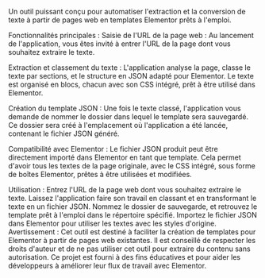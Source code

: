 Un outil puissant conçu pour automatiser l'extraction et la conversion de texte à partir de pages web en templates Elementor prêts à l'emploi.

Fonctionnalités principales :
Saisie de l'URL de la page web : Au lancement de l'application, vous êtes invité à entrer l'URL de la page dont vous souhaitez extraire le texte.

Extraction et classement du texte : L'application analyse la page, classe le texte par sections, et le structure en JSON adapté pour Elementor. Le texte est organisé en blocs, chacun avec son CSS intégré, prêt à être utilisé dans Elementor.

Création du template JSON : Une fois le texte classé, l'application vous demande de nommer le dossier dans lequel le template sera sauvegardé. Ce dossier sera créé à l'emplacement où l'application a été lancée, contenant le fichier JSON généré.

Compatibilité avec Elementor : Le fichier JSON produit peut être directement importé dans Elementor en tant que template. Cela permet d'avoir tous les textes de la page originale, avec le CSS intégré, sous forme de boîtes Elementor, prêtes à être utilisées et modifiées.

Utilisation :
Entrez l'URL de la page web dont vous souhaitez extraire le texte.
Laissez l'application faire son travail en classant et en transformant le texte en un fichier JSON.
Nommez le dossier de sauvegarde, et retrouvez le template prêt à l'emploi dans le répertoire spécifié.
Importez le fichier JSON dans Elementor pour utiliser les textes avec les styles d'origine.
Avertissement :
Cet outil est destiné à faciliter la création de templates pour Elementor à partir de pages web existantes. Il est conseillé de respecter les droits d'auteur et de ne pas utiliser cet outil pour extraire du contenu sans autorisation. Ce projet est fourni à des fins éducatives et pour aider les développeurs à améliorer leur flux de travail avec Elementor.
